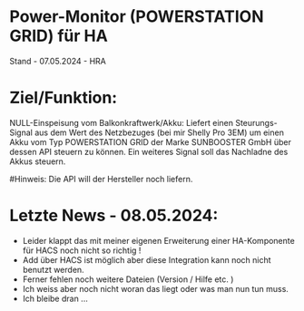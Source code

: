 # Power-Monitor (POWERSTATION GRID) für HA  
Stand - 07.05.2024 - HRA

# Ziel/Funktion:
  NULL-Einspeisung vom Balkonkraftwerk/Akku: 
  Liefert einen Steurungs-Signal aus dem Wert des Netzbezuges (bei mir Shelly Pro 3EM) um einen Akku vom Typ POWERSTATION GRID der Marke SUNBOOSTER GmbH über dessen API steuern zu können.
  Ein weiteres Signal soll das Nachladne des Akkus steuern.

#Hinweis:
  Die API will der Hersteller noch liefern.
 
# Letzte News - 08.05.2024:
 + Leider klappt das mit meiner eigenen Erweiterung einer HA-Komponente für HACS noch nicht so richtig !
 + Add über HACS ist möglich aber diese Integration kann noch nicht benutzt werden.
 + Ferner fehlen noch weitere Dateien (Version / Hilfe etc. )
 + Ich weiss aber noch nicht woran das liegt oder was man nun tun muss.
 + Ich bleibe dran ...
   
 

